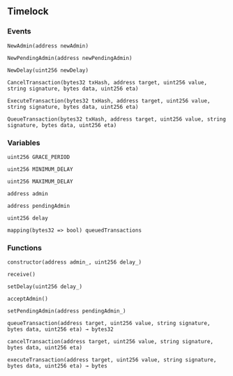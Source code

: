 ## Timelock





### Events
```solidity
NewAdmin(address newAdmin)
```





```solidity
NewPendingAdmin(address newPendingAdmin)
```





```solidity
NewDelay(uint256 newDelay)
```





```solidity
CancelTransaction(bytes32 txHash, address target, uint256 value, string signature, bytes data, uint256 eta)
```





```solidity
ExecuteTransaction(bytes32 txHash, address target, uint256 value, string signature, bytes data, uint256 eta)
```





```solidity
QueueTransaction(bytes32 txHash, address target, uint256 value, string signature, bytes data, uint256 eta)
```






### Variables
```solidity
uint256 GRACE_PERIOD
```



```solidity
uint256 MINIMUM_DELAY
```



```solidity
uint256 MAXIMUM_DELAY
```



```solidity
address admin
```



```solidity
address pendingAdmin
```



```solidity
uint256 delay
```



```solidity
mapping(bytes32 => bool) queuedTransactions
```




### Functions
```solidity
constructor(address admin_, uint256 delay_)
```





```solidity
receive()
```





```solidity
setDelay(uint256 delay_)
```





```solidity
acceptAdmin()
```





```solidity
setPendingAdmin(address pendingAdmin_)
```





```solidity
queueTransaction(address target, uint256 value, string signature, bytes data, uint256 eta) → bytes32
```





```solidity
cancelTransaction(address target, uint256 value, string signature, bytes data, uint256 eta)
```





```solidity
executeTransaction(address target, uint256 value, string signature, bytes data, uint256 eta) → bytes
```






